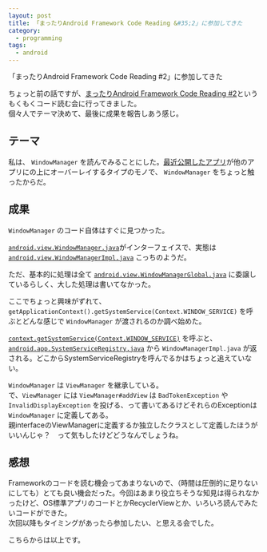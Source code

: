 ```yaml
---
layout: post
title: 「まったりAndroid Framework Code Reading &#35;2」に参加してきた
category:
  - programming
tags:
  - android
---
```


「まったりAndroid Framework Code Reading #2」に参加してきた

ちょっと前の話ですが、[まったりAndroid Framework Code Reading #2](https://mandroidfcr.doorkeeper.jp/events/33925)というもくもくコード読む会に行ってきました。  
個々人でテーマ決めて、最後に成果を報告しあう感じ。

## テーマ

私は、 `WindowManager` を読んでみることにした。[最近公開したアプリ](https://play.google.com/store/apps/details?id=net.yslibrary.omnitweety)が他のアプリにの上にオーバーレイするタイプのモノで、 `WindowManager` をちょっと触ったからだ。


## 成果
`WindowManager` のコード自体はすぐに見つかった。

[`android.view.WindowManager.java`](http://tools.oesf.biz/android-6.0.0_r1.0/xref/frameworks/base/core/java/android/view/WindowManager.java)がインターフェイスで、実態は [`android.view.WindowManagerImpl.java`](http://tools.oesf.biz/android-6.0.0_r1.0/xref/frameworks/base/core/java/android/view/WindowManagerImpl.java) こっちのようだ。

ただ、基本的に処理は全て [`android.view.WindowManagerGlobal.java`](http://tools.oesf.biz/android-6.0.0_r1.0/xref/frameworks/base/core/java/android/view/WindowManagerGlobal.java) に委譲しているらしく、大した処理は書いてなかった。

ここでちょっと興味がずれて、 `getApplicationContext().getSystemService(Context.WINDOW_SERVICE)` を呼ぶとどんな感じで `WindowManager` が渡されるのか調べ始めた。

[`context.getSystemService(Context.WINDOW_SERVICE)`](http://tools.oesf.biz/android-6.0.0_r1.0/xref/frameworks/base/core/java/android/content/Context.java) を呼ぶと、[`android.app.SystemServiceRegistry.java`](http://tools.oesf.biz/android-6.0.0_r1.0/xref/frameworks/base/core/java/android/app/SystemServiceRegistry.java) から `WindowManagerImpl.java` が返される。どこからSystemServiceRegistryを呼んでるかはちょっと追えていない。


`WindowManager` は `ViewManager` を継承している。  
で、`ViewManager` には `ViewManager#addView` は `BadTokenException` や `InvalidDisplayException` を投げる、って書いてあるけどそれらのExceptionは `WindowManager` に定義してある。  
親interfaceのViewManagerに定義するか独立したクラスとして定義したほうがいいんじゃ？　って気もしたけどどうなんでしょうね。

## 感想
Frameworkのコードを読む機会ってあまりないので、（時間は圧倒的に足りないにしても）とても良い機会だった。今回はあまり役立ちそうな知見は得られなかったけど、OS標準アプリのコードとかRecyclerViewとか、いろいろ読んでみたいコードができた。  
次回以降もタイミングがあったら参加したい、と思える会でした。

こちらからは以上です。

